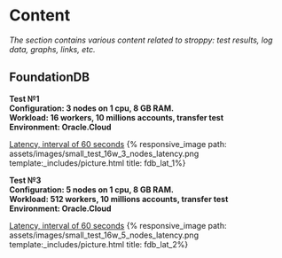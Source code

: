 # Content

*The section contains various content related to stroppy: test results, log data, graphs, links, etc.*

## FoundationDB  

**Test №1**  
**Configuration: 3 nodes on 1 cpu, 8 GB RAM.**  
**Workload: 16 workers, 10 millions accounts, transfer test**  
**Environment: Oracle.Cloud**  

<a href="{{ site.baseurl }}/{{ lang }}reports/fdb-report.html#first_test_fdb_lat" target="_blank">Latency, interval of 60 seconds</a>
{% responsive_image path: assets/images/small_test_16w_3_nodes_latency.png template:_includes/picture.html title: fdb_lat_1%}  

**Test №3**  
**Configuration: 5 nodes on 1 cpu, 8 GB RAM.**  
**Workload: 512 workers, 10 millions accounts, transfer test**  
**Environment: Oracle.Cloud**  

<a href="{{ site.baseurl }}/{{ lang }}reports/fdb-report.html#third_test_fdb_lat" target="_blank">Latency, interval of 60 seconds</a>
{% responsive_image path: assets/images/small_test_16w_5_nodes_latency.png template:_includes/picture.html title: fdb_lat_2%} 